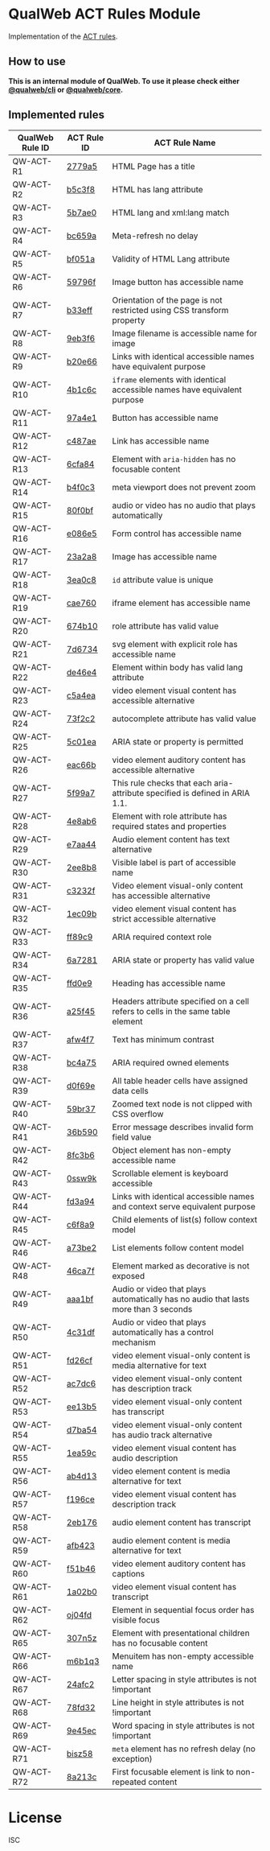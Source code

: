 # QualWeb ACT Rules Module

Implementation of the [ACT rules](https://act-rules.github.io/rules/).

## How to use

**This is an internal module of QualWeb. To use it please check either [@qualweb/cli](https://github.com/qualweb/cli) or [@qualweb/core](https://github.com/qualweb/core).**

## Implemented rules

| QualWeb Rule ID | ACT Rule ID                                        | ACT Rule Name                                                                       |
| --------------- | -------------------------------------------------- | ----------------------------------------------------------------------------------- |
| QW-ACT-R1       | [2779a5](https://act-rules.github.io/rules/2779a5) | HTML Page has a title                                                               |
| QW-ACT-R2       | [b5c3f8](https://act-rules.github.io/rules/b5c3f8) | HTML has lang attribute                                                             |
| QW-ACT-R3       | [5b7ae0](https://act-rules.github.io/rules/5b7ae0) | HTML lang and xml:lang match                                                        |
| QW-ACT-R4       | [bc659a](https://act-rules.github.io/rules/bc659a) | Meta-refresh no delay                                                               |
| QW-ACT-R5       | [bf051a](https://act-rules.github.io/rules/bf051a) | Validity of HTML Lang attribute                                                     |
| QW-ACT-R6       | [59796f](https://act-rules.github.io/rules/59796f) | Image button has accessible name                                                    |
| QW-ACT-R7       | [b33eff](https://act-rules.github.io/rules/b33eff) | Orientation of the page is not restricted using CSS transform property              |
| QW-ACT-R8       | [9eb3f6](https://act-rules.github.io/rules/9eb3f6) | Image filename is accessible name for image                                         |
| QW-ACT-R9       | [b20e66](https://act-rules.github.io/rules/b20e66) | Links with identical accessible names have equivalent purpose                       |
| QW-ACT-R10      | [4b1c6c](https://act-rules.github.io/rules/4b1c6c) | `iframe` elements with identical accessible names have equivalent purpose           |
| QW-ACT-R11      | [97a4e1](https://act-rules.github.io/rules/97a4e1) | Button has accessible name                                                          |
| QW-ACT-R12      | [c487ae](https://act-rules.github.io/rules/c487ae) | Link has accessible name                                                            |
| QW-ACT-R13      | [6cfa84](https://act-rules.github.io/rules/6cfa84) | Element with `aria-hidden` has no focusable content                                 |
| QW-ACT-R14      | [b4f0c3](https://act-rules.github.io/rules/b4f0c3) | meta viewport does not prevent zoom                                                 |
| QW-ACT-R15      | [80f0bf](https://act-rules.github.io/rules/80f0bf) | audio or video has no audio that plays automatically                                |
| QW-ACT-R16      | [e086e5](https://act-rules.github.io/rules/e086e5) | Form control has accessible name                                                    |
| QW-ACT-R17      | [23a2a8](https://act-rules.github.io/rules/23a2a8) | Image has accessible name                                                           |
| QW-ACT-R18      | [3ea0c8](https://act-rules.github.io/rules/3ea0c8) | `id` attribute value is unique                                                      |
| QW-ACT-R19      | [cae760](https://act-rules.github.io/rules/cae760) | iframe element has accessible name                                                  |
| QW-ACT-R20      | [674b10](https://act-rules.github.io/rules/674b10) | role attribute has valid value                                                      |
| QW-ACT-R21      | [7d6734](https://act-rules.github.io/rules/7d6734) | svg element with explicit role has accessible name                                  |
| QW-ACT-R22      | [de46e4](https://act-rules.github.io/rules/de46e4) | Element within body has valid lang attribute                                        |
| QW-ACT-R23      | [c5a4ea](https://act-rules.github.io/rules/c5a4ea) | video element visual content has accessible alternative                             |
| QW-ACT-R24      | [73f2c2](https://act-rules.github.io/rules/73f2c2) | autocomplete attribute has valid value                                              |
| QW-ACT-R25      | [5c01ea](https://act-rules.github.io/rules/5c01ea) | ARIA state or property is permitted                                                 |
| QW-ACT-R26      | [eac66b](https://act-rules.github.io/rules/eac66b) | video element auditory content has accessible alternative                           |
| QW-ACT-R27      | [5f99a7](https://act-rules.github.io/rules/5f99a7) | This rule checks that each aria- attribute specified is defined in ARIA 1.1.        |
| QW-ACT-R28      | [4e8ab6](https://act-rules.github.io/rules/4e8ab6) | Element with role attribute has required states and properties                      |
| QW-ACT-R29      | [e7aa44](https://act-rules.github.io/rules/e7aa44) | Audio element content has text alternative                                          |
| QW-ACT-R30      | [2ee8b8](https://act-rules.github.io/rules/2ee8b8) | Visible label is part of accessible name                                            |
| QW-ACT-R31      | [c3232f](https://act-rules.github.io/rules/c3232f) | Video element visual-only content has accessible alternative                        |
| QW-ACT-R32      | [1ec09b](https://act-rules.github.io/rules/1ec09b) | video element visual content has strict accessible alternative                      |
| QW-ACT-R33      | [ff89c9](https://act-rules.github.io/rules/ff89c9) | ARIA required context role                                                          |
| QW-ACT-R34      | [6a7281](https://act-rules.github.io/rules/6a7281) | ARIA state or property has valid value                                              |
| QW-ACT-R35      | [ffd0e9](https://act-rules.github.io/rules/ffd0e9) | Heading has accessible name                                                         |
| QW-ACT-R36      | [a25f45](https://act-rules.github.io/rules/a25f45) | Headers attribute specified on a cell refers to cells in the same table element     |
| QW-ACT-R37      | [afw4f7](https://act-rules.github.io/rules/afw4f7) | Text has minimum contrast                                                           |
| QW-ACT-R38      | [bc4a75](https://act-rules.github.io/rules/bc4a75) | ARIA required owned elements                                                        |
| QW-ACT-R39      | [d0f69e](https://act-rules.github.io/rules/d0f69e) | All table header cells have assigned data cells                                     |
| QW-ACT-R40      | [59br37](https://act-rules.github.io/rules/59br37) | Zoomed text node is not clipped with CSS overflow                                   |
| QW-ACT-R41      | [36b590](https://act-rules.github.io/rules/36b590) | Error message describes invalid form field value                                    |
| QW-ACT-R42      | [8fc3b6](https://act-rules.github.io/rules/8fc3b6) | Object element has non-empty accessible name                                        |
| QW-ACT-R43      | [0ssw9k](https://act-rules.github.io/rules/0ssw9k) | Scrollable element is keyboard accessible                                           |
| QW-ACT-R44      | [fd3a94](https://act-rules.github.io/rules/fd3a94) | Links with identical accessible names and context serve equivalent purpose          |
| QW-ACT-R45      | [c6f8a9](https://act-rules.github.io/rules/c6f8a9) | Child elements of list(s) follow context model                                      |
| QW-ACT-R46      | [a73be2](https://act-rules.github.io/rules/a73be2) | List elements follow content model                                                  |
| QW-ACT-R48      | [46ca7f](https://act-rules.github.io/rules/46ca7f) | Element marked as decorative is not exposed                                         |
| QW-ACT-R49      | [aaa1bf](https://act-rules.github.io/rules/aaa1bf) | Audio or video that plays automatically has no audio that lasts more than 3 seconds |
| QW-ACT-R50      | [4c31df](https://act-rules.github.io/rules/4c31df) | Audio or video that plays automatically has a control mechanism                     |
| QW-ACT-R51      | [fd26cf](https://act-rules.github.io/rules/fd26cf) | video element visual-only content is media alternative for text                     |
| QW-ACT-R52      | [ac7dc6](https://act-rules.github.io/rules/ac7dc6) | video element visual-only content has description track                             |
| QW-ACT-R53      | [ee13b5](https://act-rules.github.io/rules/ee13b5) | video element visual-only content has transcript                                    |
| QW-ACT-R54      | [d7ba54](https://act-rules.github.io/rules/d7ba54) | video element visual-only content has audio track alternative                       |
| QW-ACT-R55      | [1ea59c](https://act-rules.github.io/rules/1ea59c) | video element visual content has audio description                                  |
| QW-ACT-R56      | [ab4d13](https://act-rules.github.io/rules/ab4d13) | video element content is media alternative for text                                 |
| QW-ACT-R57      | [f196ce](https://act-rules.github.io/rules/f196ce) | video element visual content has description track                                  |
| QW-ACT-R58      | [2eb176](https://act-rules.github.io/rules/2eb176) | audio element content has transcript                                                |
| QW-ACT-R59      | [afb423](https://act-rules.github.io/rules/afb423) | audio element content is media alternative for text                                 |
| QW-ACT-R60      | [f51b46](https://act-rules.github.io/rules/f51b46) | video element auditory content has captions                                         |
| QW-ACT-R61      | [1a02b0](https://act-rules.github.io/rules/1a02b0) | video element visual content has transcript                                         |
| QW-ACT-R62      | [oj04fd](https://act-rules.github.io/rules/oj04fd) | Element in sequential focus order has visible focus                                 |
| QW-ACT-R65      | [307n5z](https://act-rules.github.io/rules/307n5z) | Element with presentational children has no focusable content                       |
| QW-ACT-R66      | [m6b1q3](https://act-rules.github.io/rules/m6b1q3) | Menuitem has non-empty accessible name                                              |
| QW-ACT-R67      | [24afc2](https://act-rules.github.io/rules/24afc2) | Letter spacing in style attributes is not !important                                |
| QW-ACT-R68      | [78fd32](https://act-rules.github.io/rules/78fd32) | Line height in style attributes is not !important                                   |
| QW-ACT-R69      | [9e45ec](https://act-rules.github.io/rules/9e45ec) | Word spacing in style attributes is not !important                                  |
| QW-ACT-R71      | [bisz58](https://act-rules.github.io/rules/bisz58) | `meta` element has no refresh delay (no exception)                                  |
| QW-ACT-R72      | [8a213c](https://act-rules.github.io/rules/8a213c) | First focusable element is link to non-repeated content                                  |

# License

ISC
